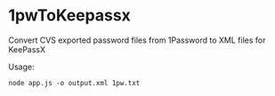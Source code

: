 1pwToKeepassx
=============

Convert CVS exported password files from 1Password to XML files for KeePassX

Usage:
```
node app.js -o output.xml 1pw.txt
```

